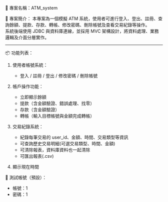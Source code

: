 📁 專案名稱：ATM_system

📌 專案簡介：
本專案為一個模擬 ATM 系統，使用者可進行登入、登出、註冊、查詢餘額、提款、存款、轉帳、修改密碼、刪除帳號及查看交易紀錄等操作。  
系統後端使用 JDBC 與資料庫連線，並採用 MVC 架構設計，將資料處理、業務邏輯及介面分層實作。

---

📦 功能列表：
1. 使用者帳號系統：
   - 登入 / 註冊 / 登出 / 修改密碼 / 刪除帳號

2. 帳戶操作功能：
   - 立即顯示餘額
   - 提款（含金額驗證、錯誤處理、找零）
   - 存款（含金額驗證）
   - 轉帳（輸入目標帳號與金額完成轉帳）

3. 交易紀錄系統：
   - 紀錄每筆交易的 user_id、金額、時間、交易類型等資訊
   - 可查詢歷史交易明細(可選交易類型、時間、金額)
   - 可清除報表，資料庫資料也一起清除
   - 可匯出報表(.csv)

4. 顯示現在時間

🔑 測試帳號（預設）：

- 帳號：1
- 密碼：1



